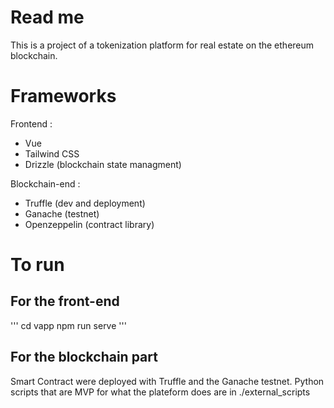 # Read me
This is a project of a tokenization platform for real estate on the ethereum blockchain.  
  
# Frameworks
Frontend : 
+ Vue
+ Tailwind CSS
+ Drizzle (blockchain state managment)
  
Blockchain-end :  
+ Truffle (dev and deployment)
+ Ganache (testnet)
+ Openzeppelin (contract library)

# To run
## For the front-end
'''
cd vapp
npm run serve
'''
## For the blockchain part
Smart Contract were deployed with Truffle and the Ganache testnet.
Python scripts that are MVP for what the plateform does are in ./external_scripts